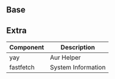 ## Base





## Extra
| Component | Description        |
|-----------|--------------------|
| yay       | Aur Helper         |
| fastfetch | System Information |